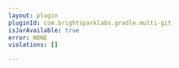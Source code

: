 ```yaml
---
layout: plugin
pluginId: com.brightsparklabs.gradle.multi-git
isJarAvailable: true
error: NONE
violations: []

---
```

